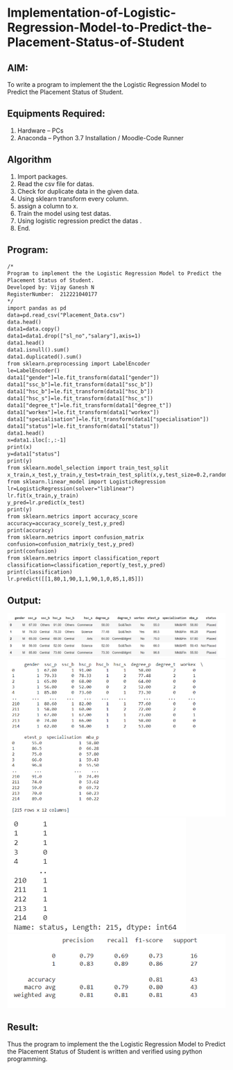 # Implementation-of-Logistic-Regression-Model-to-Predict-the-Placement-Status-of-Student

## AIM:
To write a program to implement the the Logistic Regression Model to Predict the Placement Status of Student.

## Equipments Required:
1. Hardware – PCs
2. Anaconda – Python 3.7 Installation / Moodle-Code Runner

## Algorithm
1. Import packages.
2. Read the csv file for datas.
3. Check for duplicate data in the given data.
4. Using sklearn transform every column.
5. assign a column to x.
6. Train the model using test datas.
7. Using logistic regression predict the datas .
8. End. 

## Program:
```
/*
Program to implement the the Logistic Regression Model to Predict the Placement Status of Student.
Developed by: Vijay Ganesh N
RegisterNumber:  212221040177
*/
import pandas as pd
data=pd.read_csv("Placement_Data.csv")
data.head()
data1=data.copy()
data1=data1.drop(["sl_no","salary"],axis=1)
data1.head()
data1.isnull().sum()
data1.duplicated().sum()
from sklearn.preprocessing import LabelEncoder
le=LabelEncoder()
data1["gender"]=le.fit_transform(data1["gender"])
data1["ssc_b"]=le.fit_transform(data1["ssc_b"])
data1["hsc_b"]=le.fit_transform(data1["hsc_b"])
data1["hsc_s"]=le.fit_transform(data1["hsc_s"])
data1["degree_t"]=le.fit_transform(data1["degree_t"])
data1["workex"]=le.fit_transform(data1["workex"])
data1["specialisation"]=le.fit_transform(data1["specialisation"])
data1["status"]=le.fit_transform(data1["status"])
data1.head()
x=data1.iloc[:,:-1]
print(x)
y=data1["status"]
print(y)
from sklearn.model_selection import train_test_split
x_train,x_test,y_train,y_test=train_test_split(x,y,test_size=0.2,random_state=0)
from sklearn.linear_model import LogisticRegression
lr=LogisticRegression(solver="liblinear")
lr.fit(x_train,y_train) 
y_pred=lr.predict(x_test)
print(y)
from sklearn.metrics import accuracy_score
accuracy=accuracy_score(y_test,y_pred)
print(accuracy)
from sklearn.metrics import confusion_matrix
confusion=confusion_matrix(y_test,y_pred)
print(confusion)
from sklearn.metrics import classification_report 
classification=classification_report(y_test,y_pred)
print(classification)
lr.predict([[1,80,1,90,1,1,90,1,0,85,1,85]])

```

## Output:
![the Logistic Regression Model to Predict the Placement Status of Student](https://github.com/vijayganeshn96/Implementation-of-Logistic-Regression-Model-to-Predict-the-Placement-Status-of-Student/blob/main/data%20head.png)
![the Logistic Regression Model to Predict the Placement Status of Student](https://github.com/vijayganeshn96/Implementation-of-Logistic-Regression-Model-to-Predict-the-Placement-Status-of-Student/blob/main/print%20x.png)
![the Logistic Regression Model to Predict the Placement Status of Student](https://github.com/vijayganeshn96/Implementation-of-Logistic-Regression-Model-to-Predict-the-Placement-Status-of-Student/blob/main/print%20y.png)
![the Logistic Regression Model to Predict the Placement Status of Student](https://github.com/vijayganeshn96/Implementation-of-Logistic-Regression-Model-to-Predict-the-Placement-Status-of-Student/blob/main/classification.png)



## Result:
Thus the program to implement the the Logistic Regression Model to Predict the Placement Status of Student is written and verified using python programming.
